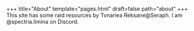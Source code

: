 +++
title="About"
template="pages.html"
draft=false
path="about"
+++
This site has some raid resources by Tvnariea Reksane@Seraph. I am
@spectria.limina on Discord.
